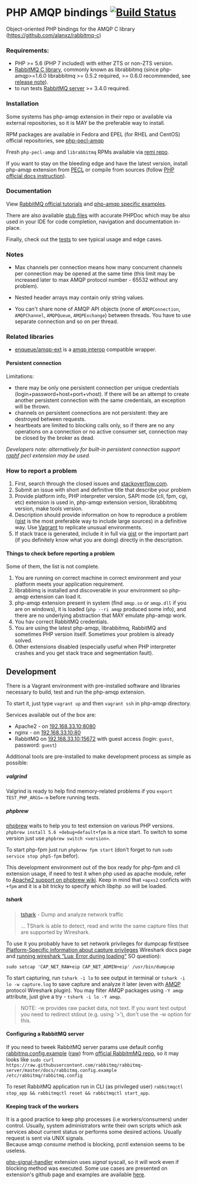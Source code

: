 # PHP AMQP bindings [![Build Status](https://travis-ci.org/pdezwart/php-amqp.svg?branch=master)](http://travis-ci.org/pdezwart/php-amqp)

Object-oriented PHP bindings for the AMQP C library (https://github.com/alanxz/rabbitmq-c)


### Requirements:

 - PHP >= 5.6 (PHP 7 included) with either ZTS or non-ZTS version.
 - [RabbitMQ C library](https://github.com/alanxz/rabbitmq-c), commonly known as librabbitmq
   (since php-amqp>=1.6.0  librabbitmq >= 0.5.2 required, >= 0.6.0 recommended,
   see [release note](http://pecl.php.net/package/amqp/1.6.0)).
 - to run tests [RabbitMQ server](https://www.rabbitmq.com/) >= 3.4.0 required.


### Installation
 
 Some systems has php-amqp extension in their repo or available via external repositories, so it is MAY be the preferable
 way to install.

 RPM packages are available in Fedora and EPEL (for RHEL and CentOS) official repositories,
 see [php-pecl-amqp](https://apps.fedoraproject.org/packages/php-pecl-amqp)
 
 Fresh `php-pecl-amqp` and `librabbitmq` RPMs available via [remi repo](http://rpms.remirepo.net/).

 If you want to stay on the bleeding edge and have the latest version, install php-amqp extension from
 [PECL](http://pecl.php.net/package/amqp) or compile from sources
 (follow [PHP official docs instruction](http://us1.php.net/manual/en/install.pecl.phpize.php)).

### Documentation

View [RabbitMQ official tutorials](http://www.rabbitmq.com/getstarted.html) 
and [php-amqp specific examples](https://github.com/rabbitmq/rabbitmq-tutorials/tree/master/php-amqp).

There are also available [stub files](https://github.com/pdezwart/php-amqp/tree/master/stubs) with accurate PHPDoc which
may be also used in your IDE for code completion, navigation and documentation in-place.

Finally, check out the [tests](https://github.com/pdezwart/php-amqp/tree/master/tests) to see typical usage and edge cases.
 
### Notes

  - Max channels per connection means how many concurrent channels per connection may be opened at the same time
    (this limit may be increased later to max AMQP protocol number - 65532 without any problem).

  - Nested header arrays may contain only string values.
  
  - You can't share none of AMQP API objects (none of `AMQPConnection`, `AMQPChannel`, `AMQPQueue`, `AMQPExchange`) between threads.
    You have to use separate connection and so on per thread.
    
### Related libraries

* [enqueue/amqp-ext](https://github.com/php-enqueue/amqp-ext) is a [amqp interop](https://github.com/queue-interop/queue-interop#amqp-interop) compatible wrapper.

#### Persistent connection

  Limitations:

  - there may be only one persistent connection per unique credentials (login+password+host+port+vhost).
    If there will be an attempt to create another persistent connection with the same credentials, an exception will be thrown.
  - channels on persistent connections are not persistent: they are destroyed between requests.
  - heartbeats are limited to blocking calls only, so if there are no any operations on a connection or no active 
    consumer set, connection may be closed by the broker as dead.

*Developers note: alternatively for built-in persistent connection support [raphf](http://pecl.php.net/package/raphf) pecl extension may be used.*

### How to report a problem
 
 1. First, search through the closed issues and [stackoverflow.com](http://stackoverflow.com).
 3. Submit an issue with short and definitive title that describe your problem
 4. Provide platform info, PHP interpreter version, SAPI mode (cli, fpm, cgi, etc) extension is used in, php-amqp extension version, librabbitmq version, make tools version.
 5. Description should provide information on how to reproduce a problem ([gist](https://gist.github.com/) is the most preferable way to include large sources) in a definitive way. Use [Vagrant](http://www.vagrantup.com/) to replicate unusual environments.
 6. If stack trace is generated, include it in full via [gist](https://gist.github.com/) or the important part (if you definitely know what you are doing) directly in the description.
 
#### Things to check before reporting a problem

 Some of them, the list is not complete.

 1. You are running on correct machine in correct environment and your platform meets your application requirement.
 2. librabbimq is installed and discoverable in your environment so php-amqp extension can load it.
 3. php-amqp extension present in system (find `amqp.so` or `amqp.dll` if you are on windows), it is loaded (`php --ri amqp` produced some info), and there are no underlying abstraction that MAY emulate php-amqp work.
 5. You hav correct RabbitMQ credentials.
 6. You are using the latest php-amqp, librabbitmq, RabbitMQ and sometimes PHP version itself. Sometimes your problem is already solved.
 7. Other extensions disabled (especially useful when PHP interpreter crashes and you get stack trace and segmentation fault).


## Development

 There is a Vagrant environment with pre-installed software and libraries necessary to build, test and run the php-amqp extension.

 To start it, just type `vagrant up` and then `vagrant ssh` in php-amqp directory.

 Services available out of the box are:

 - Apache2 - on [192.168.33.10:8080](http://192.168.33.10:8080)
 - nginx - on [192.168.33.10:80](http://192.168.33.10:80)
 - RabbitMQ on [192.168.33.10:15672](http://192.168.33.10:15672/#/login/guest/guest) with guest access (login: `guest`, password: `guest`)

Additional tools are pre-installed to make development process as simple as possible:

##### valgrind

Valgrind is ready to help find memory-related problems if you `export TEST_PHP_ARGS=-m` before running tests.

##### phpbrew

[phpbrew](https://github.com/phpbrew/phpbrew) waits to help you to test extension on various PHP versions.
`phpbrew install 5.6 +debug+default+fpm` is a nice start. To switch to some version just use `phpbrew switch <version>`.

To start php-fpm just run `phpbrew fpm start` (don't forget to run `sudo service stop php5-fpm` befor).

This development environment out of the box ready for php-fpm and cli extension usage, if need to test it when php
used as apache module, refer to [Apache2 support on phpbrew wiki](https://github.com/phpbrew/phpbrew/wiki/Cookbook#apache2-support).
Keep in mind that `+apxs2` conficts with `+fpm` and it is a bit tricky to specify which libphp .so will be loaded.

##### tshark

> [tshark](https://www.wireshark.org/docs/man-pages/tshark.html) - Dump and analyze network traffic
>
> ... TShark is able to detect, read and write the same capture files that are supported by Wireshark.
   
To use it you probably have to set network privileges for dumpcap first(see
[Platform-Specific information about capture privileges](https://wiki.wireshark.org/CaptureSetup/CapturePrivileges) Wireshark docs page
and [running wireshark “Lua: Error during loading”](http://askubuntu.com/questions/454734/running-wireshark-lua-error-during-loading) SO question):
   
   `sudo setcap 'CAP_NET_RAW+eip CAP_NET_ADMIN+eip' /usr/bin/dumpcap` 

To start capturing, run `tshark -i lo` to see output in terminal or `tshark -i lo -w capture.log` to save capture and
analyze it later (even with [AMQP](https://wiki.wireshark.org/AMQP) protocol Wireshark plugin). You may filter AMQP packages
using `-Y amqp` attribute, just give a try - `tshark -i lo -Y amqp`.
   
> NOTE: -w provides raw packet data, not text. If you want text output you need to redirect stdout (e.g. using '>'), don't use the -w option for this.


#### Configuring a RabbitMQ server

If you need to tweek RabbitMQ server params use default config
[rabbitmq.config.example](https://github.com/rabbitmq/rabbitmq-server/blob/master/docs/rabbitmq.config.example)
([raw](https://raw.githubusercontent.com/rabbitmq/rabbitmq-server/master/docs/rabbitmq.config.example))
from [official RabbitmMQ repo](https://github.com/rabbitmq/rabbitmq-server), so it may looks like 
`sudo curl https://raw.githubusercontent.com/rabbitmq/rabbitmq-server/master/docs/rabbitmq.config.example /etc/rabbitmq/rabbitmq.config`
 
To reset RabbitMQ application run in CLI (as privileged user) `rabbitmqctl stop_app && rabbitmqctl reset && rabbitmqctl start_app`.

#### Keeping track of the workers
 It is a good practice to keep php processes (i.e workers/consumers) under control. Usually, system administrators write their own scripts which ask services about current status or performs some desired actions. Usually request is sent via UNIX signals.<br />
 Because amqp <i>consume</i> method is blocking, pcntl extension seems to be useless.
 
 [php-signal-handler](https://github.com/RST-com-pl/php-signal-handler) extension uses <i>signal</i> syscall,
 so it will work even if blocking method was executed.
 Some use cases are presented on extension's github page and examples are available [here](https://github.com/pdezwart/php-amqp/pull/89).
